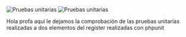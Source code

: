 <img src="{{ asset('img/imagen-register-email.png') }}" alt="Pruebas unitarias">
<img src="{{ asset('img/imagen-register.png') }}" alt="Pruebas unitarias">

<p>Hola profa aquí le dejamos la comprobación de las pruebas unitarías realizadas a dos elementos del register realizadas con phpunit</p>